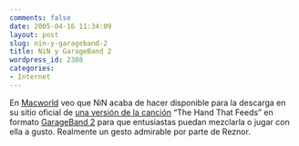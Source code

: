 ```yaml
---
comments: false
date: 2005-04-16 11:34:09
layout: post
slug: nin-y-garageband-2
title: NiN y GarageBand 2
wordpress_id: 2388
categories:
- Internet
---
```


En [Macworld](http://www.macworld.com) veo que NiN acaba de hacer disponible para la descarga en su sitio oficial de [una versión de la canción](http://www.nin.com/current/index.html) “The Hand That Feeds” en formato [GarageBand 2](http://www.apple.com/ilife/garageband/) para que entusiastas puedan mezclarla o jugar con ella a gusto. Realmente un gesto admirable por parte de Reznor.





 
